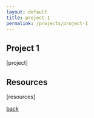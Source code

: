 ```yaml
---
layout: default
title: project-1
permalink: /projects/project-1
---
```


## Project 1
[project]

## Resources
[resources]

[back](./)

